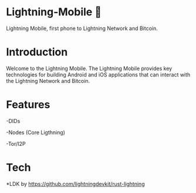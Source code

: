 # Lightning-Mobile 📱

Lightning Mobile, first phone to Lightning Network and Bitcoin.

# Introduction

Welcome to the Lightning Mobile. The Lightning Mobile provides key technologies for building Android and iOS applications that can interact with the Lightning Network and Bitcoin.

# Features

-DIDs

-Nodes (Core Ligthning)

-Tor/I2P

# Tech 

*LDK by https://github.com/lightningdevkit/rust-lightning
